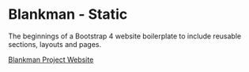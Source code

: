 # Blankman - Static

The beginnings of a Bootstrap 4 website boilerplate to include reusable sections, layouts and pages.

<a href="http://richalexander78.github.io/blankman-static" target="_blank">Blankman Project Website</a>
